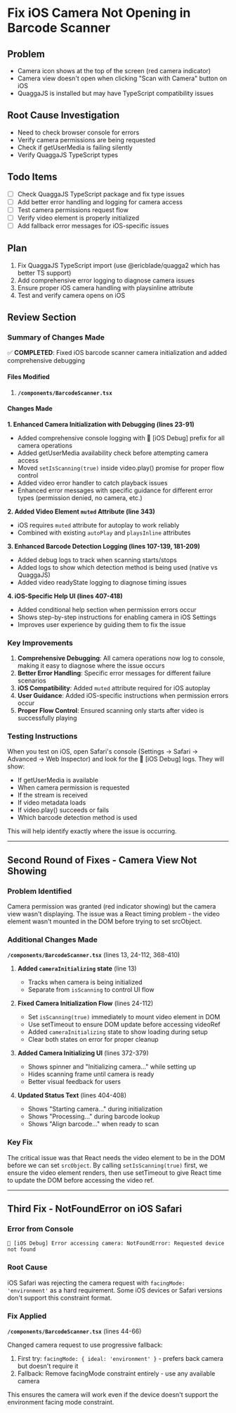 # Fix iOS Camera Not Opening in Barcode Scanner

## Problem

- Camera icon shows at the top of the screen (red camera indicator)
- Camera view doesn't open when clicking "Scan with Camera" button on iOS
- QuaggaJS is installed but may have TypeScript compatibility issues

## Root Cause Investigation

- Need to check browser console for errors
- Verify camera permissions are being requested
- Check if getUserMedia is failing silently
- Verify QuaggaJS TypeScript types

## Todo Items

- [ ] Check QuaggaJS TypeScript package and fix type issues
- [ ] Add better error handling and logging for camera access
- [ ] Test camera permissions request flow
- [ ] Verify video element is properly initialized
- [ ] Add fallback error messages for iOS-specific issues

## Plan

1. Fix QuaggaJS TypeScript import (use @ericblade/quagga2 which has better TS support)
2. Add comprehensive error logging to diagnose camera issues
3. Ensure proper iOS camera handling with playsinline attribute
4. Test and verify camera opens on iOS

## Review Section

### Summary of Changes Made

✅ **COMPLETED**: Fixed iOS barcode scanner camera initialization and added comprehensive debugging

#### Files Modified

1. **`/components/BarcodeScanner.tsx`**

#### Changes Made

**1. Enhanced Camera Initialization with Debugging (lines 23-91)**

- Added comprehensive console logging with 🎥 [iOS Debug] prefix for all camera operations
- Added getUserMedia availability check before attempting camera access
- Moved `setIsScanning(true)` inside video.play() promise for proper flow control
- Added video error handler to catch playback issues
- Enhanced error messages with specific guidance for different error types (permission denied, no camera, etc.)

**2. Added Video Element `muted` Attribute (line 343)**

- iOS requires `muted` attribute for autoplay to work reliably
- Combined with existing `autoPlay` and `playsInline` attributes

**3. Enhanced Barcode Detection Logging (lines 107-139, 181-209)**

- Added debug logs to track when scanning starts/stops
- Added logs to show which detection method is being used (native vs QuaggaJS)
- Added video readyState logging to diagnose timing issues

**4. iOS-Specific Help UI (lines 407-418)**

- Added conditional help section when permission errors occur
- Shows step-by-step instructions for enabling camera in iOS Settings
- Improves user experience by guiding them to fix the issue

### Key Improvements

1. **Comprehensive Debugging**: All camera operations now log to console, making it easy to diagnose where the issue occurs
2. **Better Error Handling**: Specific error messages for different failure scenarios
3. **iOS Compatibility**: Added `muted` attribute required for iOS autoplay
4. **User Guidance**: Added iOS-specific instructions when permission errors occur
5. **Proper Flow Control**: Ensured scanning only starts after video is successfully playing

### Testing Instructions

When you test on iOS, open Safari's console (Settings → Safari → Advanced → Web Inspector) and look for the 🎥 [iOS Debug] logs. They will show:

- If getUserMedia is available
- When camera permission is requested
- If the stream is received
- If video metadata loads
- If video.play() succeeds or fails
- Which barcode detection method is used

This will help identify exactly where the issue is occurring.

---

## Second Round of Fixes - Camera View Not Showing

### Problem Identified

Camera permission was granted (red indicator showing) but the camera view wasn't displaying. The issue was a React timing problem - the video element wasn't mounted in the DOM before trying to set srcObject.

### Additional Changes Made

**`/components/BarcodeScanner.tsx`** (lines 13, 24-112, 368-410)

1. **Added `cameraInitializing` state** (line 13)
   - Tracks when camera is being initialized
   - Separate from `isScanning` to control UI flow

2. **Fixed Camera Initialization Flow** (lines 24-112)
   - Set `isScanning(true)` immediately to mount video element in DOM
   - Use setTimeout to ensure DOM update before accessing videoRef
   - Added `cameraInitializing` state to show loading during setup
   - Clear both states on error for proper cleanup

3. **Added Camera Initializing UI** (lines 372-379)
   - Shows spinner and "Initializing camera..." while setting up
   - Hides scanning frame until camera is ready
   - Better visual feedback for users

4. **Updated Status Text** (lines 404-408)
   - Shows "Starting camera..." during initialization
   - Shows "Processing..." during barcode lookup
   - Shows "Align barcode..." when ready to scan

### Key Fix

The critical issue was that React needs the video element to be in the DOM before we can set `srcObject`. By calling `setIsScanning(true)` first, we ensure the video element renders, then use setTimeout to give React time to update the DOM before accessing the video ref.

---

## Third Fix - NotFoundError on iOS Safari

### Error from Console

```
🎥 [iOS Debug] Error accessing camera: NotFoundError: Requested device not found
```

### Root Cause

iOS Safari was rejecting the camera request with `facingMode: 'environment'` as a hard requirement. Some iOS devices or Safari versions don't support this constraint format.

### Fix Applied

**`/components/BarcodeScanner.tsx`** (lines 44-66)

Changed camera request to use progressive fallback:

1. First try: `facingMode: { ideal: 'environment' }` - prefers back camera but doesn't require it
2. Fallback: Remove facingMode constraint entirely - use any available camera

This ensures the camera will work even if the device doesn't support the environment facing mode constraint.
